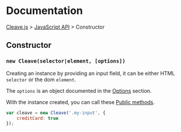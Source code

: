 # Documentation 

[Cleave.js](https://github.com/nosir/cleave.js#documentation) > [JavaScript API](https://github.com/nosir/cleave.js/blob/master/doc/js-api.md) > Constructor

## Constructor

### `new Cleave(selector|element, [options])`

Creating an instance by providing an input field, it can be either HTML `selector` or the dom `element`.

The `options` is an object documented in the [Options](https://github.com/nosir/cleave.js/blob/master/doc/options.md) section.

With the instance created, you can call these [Public methods](https://github.com/nosir/cleave.js/blob/master/doc/public-methods.md).

```js
var cleave = new Cleave('.my-input', {
    creditCard: true
});
```
